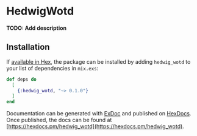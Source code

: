 # HedwigWotd

**TODO: Add description**

## Installation

If [available in Hex](https://hex.pm/docs/publish), the package can be installed
by adding `hedwig_wotd` to your list of dependencies in `mix.exs`:

```elixir
def deps do
  [
    {:hedwig_wotd, "~> 0.1.0"}
  ]
end
```

Documentation can be generated with [ExDoc](https://github.com/elixir-lang/ex_doc)
and published on [HexDocs](https://hexdocs.pm). Once published, the docs can
be found at [https://hexdocs.pm/hedwig_wotd](https://hexdocs.pm/hedwig_wotd).

